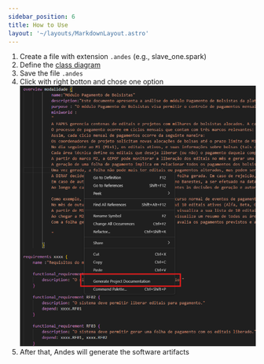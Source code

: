 ```yaml
---
sidebar_position: 6
title: How to Use
layout: '~/layouts/MarkdownLayout.astro'
---
```


1. Create a file with extension `.andes` (e.g., slave_one.spark)
2. Define the [class diagram](4_lang.md)
3. Save the file `.andes`
4. Click with right botton and chose one option
![Menu com opções de geração ao clicar com botão direito](./img/create_andes.png)
5. After that, Andes will generate the software artifacts